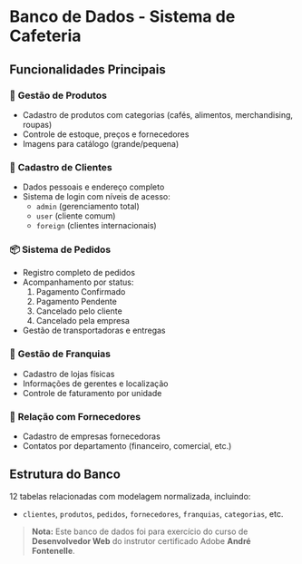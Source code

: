 # Banco de Dados - Sistema de Cafeteria

## Funcionalidades Principais

### 🛒 **Gestão de Produtos**
- Cadastro de produtos com categorias (cafés, alimentos, merchandising, roupas)
- Controle de estoque, preços e fornecedores
- Imagens para catálogo (grande/pequena)

### 👥 **Cadastro de Clientes**
- Dados pessoais e endereço completo
- Sistema de login com níveis de acesso:
  - `admin` (gerenciamento total)
  - `user` (cliente comum)
  - `foreign` (clientes internacionais)

### 📦 **Sistema de Pedidos**
- Registro completo de pedidos
- Acompanhamento por status:
  1. Pagamento Confirmado
  2. Pagamento Pendente
  3. Cancelado pelo cliente
  4. Cancelado pela empresa
- Gestão de transportadoras e entregas

### 🏪 **Gestão de Franquias**
- Cadastro de lojas físicas
- Informações de gerentes e localização
- Controle de faturamento por unidade

### 🤝 **Relação com Fornecedores**
- Cadastro de empresas fornecedoras
- Contatos por departamento (financeiro, comercial, etc.)

## Estrutura do Banco
12 tabelas relacionadas com modelagem normalizada, incluindo:
- `clientes`, `produtos`, `pedidos`, `fornecedores`, `franquias`, `categorias`, etc.

> **Nota:** Este banco de dados foi  para exercício do curso de **Desenvolvedor Web** do instrutor certificado Adobe **André Fontenelle**.
